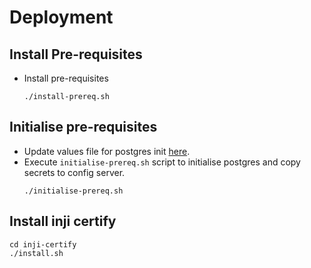 
# Deployment

## Install Pre-requisites
* Install pre-requisites
  ```
  ./install-prereq.sh
  ```
## Initialise pre-requisites
* Update values file for postgres init [here](postgres/init_values.yaml).
* Execute `initialise-prereq.sh` script to initialise postgres and copy secrets to config server.
  ```
  ./initialise-prereq.sh
  ```
## Install inji certify

```
cd inji-certify
./install.sh
```
